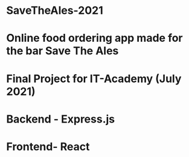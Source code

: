 # SaveTheAles-2021

# Online food ordering app made for the bar Save The Ales

# Final Project for IT-Academy (July 2021) 

# Backend - Express.js 

# Frontend- React
